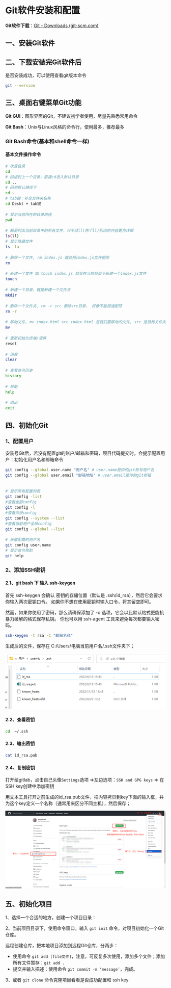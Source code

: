 # Git软件安装和配置

**Git软件下载**：[Git - Downloads (git-scm.com)](https://git-scm.com/downloads)

## 一、安装Git软件



## 二、下载安装完Git软件后

是否安装成功，可以使用查看git版本命令

```bash
git --version
```

## 三、桌面右键菜单Git功能

**Git GUI**：图形界面的Git，不建议初学者使用，尽量先熟悉常用命令

**Git Bash**：Unix与Linux风格的命令行，使用最多，推荐最多

### Git Bash命令(基本和shell命令一样)

#### 基本文件操作命令

```bash
# 改变目录
cd 
# 回退到上一个目录，直接cd进入默认目录
cd ..
# 回到默认路径下
cd ~
# tab键：补全文件夹名称
cd Deskt + tab键

# 显示当前所在的目录路径
pwd 

# 都是列出当前目录中的所有文件，只不过ll(两个ll)列出的内容更为详细
ls(ll)
# 显示隐藏文件
ls -la 

# 删除一个文件, rm index.js 就会把index.js文件删除
rm

# 新建一个文件 如 touch index.js 就会在当前目录下新建一个index.js文件
touch

# 新建一个目录，就是新建一个文件夹
mkdir

# 删除一个文件夹, rm -r src 删除src目录， 好像不能用通配符
rm -r

# 移动文件, mv index.html src index.html 是我们要移动的文件, src 是目标文件夹,当然, 这样写,必须保证文件和目标文件夹在同一目录下
mv 

# 重新初始化终端/清屏
reset 

# 清屏
clear

# 查看命令历史
history 

# 帮助
help 

# 退出
exit
```

## 四、初始化Git

### 1、配置用户

安装号Git后，若没有配置git的账户/邮箱和密码，项目代码提交时，会提示配置用户：初始化用户名和邮箱命令

```bash
git config --global user.name "用户名" # user.name是你的git账号用户名
git config --global user.email "邮箱地址" # user.email是你的git邮箱


# 显示所有配置列表
git config -list
#查看全部config
git config -l
#查看系统config
git config --system --list
#查看当前用户全局config
git config --global --list

# 获取配置的用户名
git config user.name
# 显示命令帮助
git help
```

### 2、添加SSH密钥

#### 2.1、git bash 下 输入 ssh-keygen

首先 ssh-keygen 会确认   密钥的存储位置（默认是 .ssh/id_rsa），然后它会要求你输入两次密钥口令。 如果你不想在使用密钥时输入口令，将其留空即可。

然而，如果你使用了密码，那么请确保添加了 -o 选项，它会以比默认格式更能抗暴力破解的格式保存私钥。 你也可以用 ssh-agent 工具来避免每次都要输入密码。

```bash
ssh-keygen -t rsa -C "邮箱名称"
```

生成后的文件，保存在 C:/Users/电脑当前用户名/.ssh文件夹下；

![密匙生成文件夹](./00_Git软件安装和配置.assets/密匙生成文件夹.jpg)

#### 2.2、查看密钥

```bash
cd  ~/.ssh
```

#### 2.3、输出密钥

```bash
cat id_rsa.pub
```

#### 2.4、复制密钥

打开给gitlab，点击自己头像`Settings`选项 =>左边选项：`SSH and GPG keys` => 在SSH key创建中添加密钥

用文本工具打开之前生成的id_rsa.pub文件，把内容拷贝到key下面的输入框，并为这个key定义一个名称（通常用来区分不同主机），然后保存；

![github添加密钥](./00_Git软件安装和配置.assets/github添加密钥.jpg)

## 五、初始化项目

1、选择一个合适的地方，创建一个项目目录：

2、当前项目目录下，使用命令窗口，输入 `git init` 命令，对项目初始化一个Git仓库。

远程创建仓库，把本地项目添加到远程Git仓库，分两步：

- 使用命令 `git add [file文件]`，注意，可反复多次使用，添加多个文件；添加所有文件暂存：`git add .`
- 提交并输入描述：使用命令 `git commit -m ‘message’`，完成。

3、或者 `git clone` 命令克隆项目看看是否成功配置和 ssh key